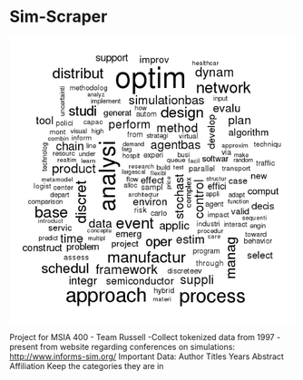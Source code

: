 # Sim-Scraper

![alt text](wordCloud.png "Final Word Cloud")

Project for MSIA 400 - Team Russell
-Collect tokenized data from 1997 - present from website regarding conferences on simulations: http://www.informs-sim.org/
Important Data:
Author
Titles
Years
Abstract
Affiliation
Keep the categories they are in
